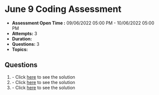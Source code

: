 # June 9 Coding Assessment

- **Assessment Open Time :** 09/06/2022 05:00 PM - 10/06/2022 05:00 PM
- **Attempts:** 3
- **Duration:** 
- **Questions:** 3
- **Topics:** 

## Questions

1. [](./Question1.md) - Click [here](/solutions/Question1.java) to see the solution
2. [](./Question2.md) - Click [here](/solutions/Question2.java) to see the solution
3. [](./Question3.md)- Click [here](/solutions/Question3.java) to see the solution
